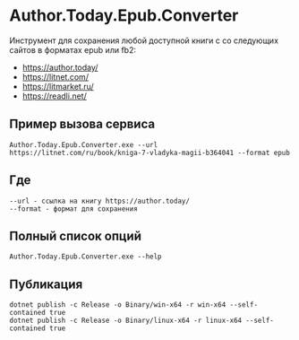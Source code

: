# Author.Today.Epub.Converter
Инструмент для сохранения любой доступной книги с со следующих сайтов в форматах epub или fb2:
* https://author.today/
* https://litnet.com/
* https://litmarket.ru/
* https://readli.net/

## Пример вызова сервиса
```
Author.Today.Epub.Converter.exe --url https://litnet.com/ru/book/kniga-7-vladyka-magii-b364041 --format epub
```

## Где 
```
--url - ссылка на книгу https://author.today/
--format - формат для сохранения
```

## Полный список опций 

```
Author.Today.Epub.Converter.exe --help
```

## Публикация
```
dotnet publish -c Release -o Binary/win-x64 -r win-x64 --self-contained true
dotnet publish -c Release -o Binary/linux-x64 -r linux-x64 --self-contained true
```
